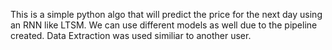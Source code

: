This is a simple python algo that will predict the price for the next day using an RNN like LTSM. We can use different models as well due to the pipeline created. Data Extraction was used similiar to another user.
